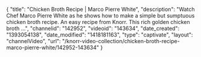{
    "title": "Chicken Broth Recipe | Marco Pierre White",
    "description": "Watch Chef Marco Pierre White as he shows how to make a simple but sumptuous chicken broth recipe. An easy recipe from Knorr. This rich golden chicken broth ...",
    "channelid": "142952",
    "videoid": "143634",
    "date_created": "1393054138",
    "date_modified": "1418181163",
    "type": "captivate",
    "layout": "channelVideo",
    "url": "\/knorr-video-collection\/chicken-broth-recipe-marco-pierre-white\/142952-143634"
}